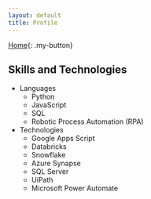```yaml
---
layout: default
title: Profile
---
```


[Home](/){: .my-button}

## Skills and Technologies
- Languages
  - Python
  - JavaScript
  - SQL
  - Robotic Process Automation (RPA)
- Technologies
  - Google Apps Script
  - Databricks
  - Snowflake
  - Azure Synapse
  - SQL Server
  - UiPath
  - Microsoft Power Automate